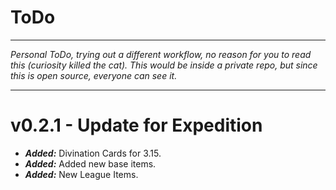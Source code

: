 # ToDo

---

*Personal ToDo, trying out a different workflow, no reason for you to read this (curiosity killed the cat). This would be inside a private repo, but since this is open source, everyone can see it.*

---

# v0.2.1 - Update for Expedition

* ***Added:*** Divination Cards for 3.15.
* ***Added:*** Added new base items.
* ***Added:*** New League Items.
